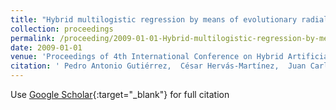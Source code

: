 ```yaml
---
title: "Hybrid multilogistic regression by means of evolutionary radial basis functions: application to precision agriculture"
collection: proceedings
permalink: /proceeding/2009-01-01-Hybrid-multilogistic-regression-by-means-of-evolutionary-radial-basis-functions-application-to-precision-agriculture
date: 2009-01-01
venue: 'Proceedings of 4th International Conference on Hybrid Artificial Intelligence Systems (HAIS09)'
citation: ' Pedro Antonio Gutiérrez,  César Hervás-Martínez,  Juan Carlos Fernández,  F. López Granados, &quot;Hybrid multilogistic regression by means of evolutionary radial basis functions: application to precision agriculture.&quot; Proceedings of 4th International Conference on Hybrid Artificial Intelligence Systems (HAIS09), Vol.5572, 2009, Salamanca, Spain, pp.244--251.'
---
```

Use [Google Scholar](https://scholar.google.com/scholar?q=Hybrid+multilogistic+regression+by+means+of+evolutionary+radial+basis+functions:+application+to+precision+agriculture){:target="_blank"} for full citation
